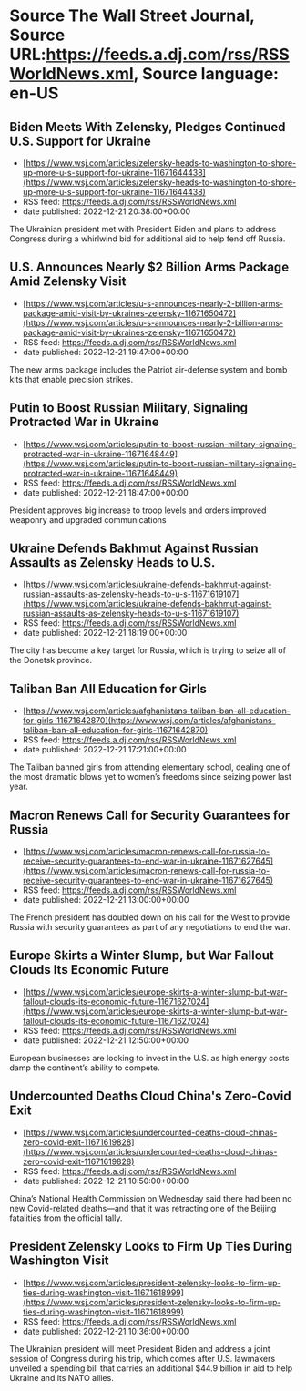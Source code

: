 # Source The Wall Street Journal, Source URL:https://feeds.a.dj.com/rss/RSSWorldNews.xml, Source language: en-US

## Biden Meets With Zelensky, Pledges Continued U.S. Support for Ukraine
 - [https://www.wsj.com/articles/zelensky-heads-to-washington-to-shore-up-more-u-s-support-for-ukraine-11671644438](https://www.wsj.com/articles/zelensky-heads-to-washington-to-shore-up-more-u-s-support-for-ukraine-11671644438)
 - RSS feed: https://feeds.a.dj.com/rss/RSSWorldNews.xml
 - date published: 2022-12-21 20:38:00+00:00

The Ukrainian president met with President Biden and plans to address Congress during a whirlwind bid for additional aid to help fend off Russia.

## U.S. Announces Nearly $2 Billion Arms Package Amid Zelensky Visit
 - [https://www.wsj.com/articles/u-s-announces-nearly-2-billion-arms-package-amid-visit-by-ukraines-zelensky-11671650472](https://www.wsj.com/articles/u-s-announces-nearly-2-billion-arms-package-amid-visit-by-ukraines-zelensky-11671650472)
 - RSS feed: https://feeds.a.dj.com/rss/RSSWorldNews.xml
 - date published: 2022-12-21 19:47:00+00:00

The new arms package includes the Patriot air-defense system and bomb kits that enable precision strikes.

## Putin to Boost Russian Military, Signaling Protracted War in Ukraine
 - [https://www.wsj.com/articles/putin-to-boost-russian-military-signaling-protracted-war-in-ukraine-11671648449](https://www.wsj.com/articles/putin-to-boost-russian-military-signaling-protracted-war-in-ukraine-11671648449)
 - RSS feed: https://feeds.a.dj.com/rss/RSSWorldNews.xml
 - date published: 2022-12-21 18:47:00+00:00

President approves big increase to troop levels and orders improved weaponry and upgraded communications

## Ukraine Defends Bakhmut Against Russian Assaults as Zelensky Heads to U.S.
 - [https://www.wsj.com/articles/ukraine-defends-bakhmut-against-russian-assaults-as-zelensky-heads-to-u-s-11671619107](https://www.wsj.com/articles/ukraine-defends-bakhmut-against-russian-assaults-as-zelensky-heads-to-u-s-11671619107)
 - RSS feed: https://feeds.a.dj.com/rss/RSSWorldNews.xml
 - date published: 2022-12-21 18:19:00+00:00

The city has become a key target for Russia, which is trying to seize all of the Donetsk province.

## Taliban Ban All Education for Girls
 - [https://www.wsj.com/articles/afghanistans-taliban-ban-all-education-for-girls-11671642870](https://www.wsj.com/articles/afghanistans-taliban-ban-all-education-for-girls-11671642870)
 - RSS feed: https://feeds.a.dj.com/rss/RSSWorldNews.xml
 - date published: 2022-12-21 17:21:00+00:00

The Taliban banned girls from attending elementary school, dealing one of the most dramatic blows yet to women’s freedoms since seizing power last year.

## Macron Renews Call for Security Guarantees for Russia
 - [https://www.wsj.com/articles/macron-renews-call-for-russia-to-receive-security-guarantees-to-end-war-in-ukraine-11671627645](https://www.wsj.com/articles/macron-renews-call-for-russia-to-receive-security-guarantees-to-end-war-in-ukraine-11671627645)
 - RSS feed: https://feeds.a.dj.com/rss/RSSWorldNews.xml
 - date published: 2022-12-21 13:00:00+00:00

The French president has doubled down on his call for the West to provide Russia with security guarantees as part of any negotiations to end the war.

## Europe Skirts a Winter Slump, but War Fallout Clouds Its Economic Future
 - [https://www.wsj.com/articles/europe-skirts-a-winter-slump-but-war-fallout-clouds-its-economic-future-11671627024](https://www.wsj.com/articles/europe-skirts-a-winter-slump-but-war-fallout-clouds-its-economic-future-11671627024)
 - RSS feed: https://feeds.a.dj.com/rss/RSSWorldNews.xml
 - date published: 2022-12-21 12:50:00+00:00

European businesses are looking to invest in the U.S. as high energy costs damp the continent’s ability to compete.

## Undercounted Deaths Cloud China's Zero-Covid Exit
 - [https://www.wsj.com/articles/undercounted-deaths-cloud-chinas-zero-covid-exit-11671619828](https://www.wsj.com/articles/undercounted-deaths-cloud-chinas-zero-covid-exit-11671619828)
 - RSS feed: https://feeds.a.dj.com/rss/RSSWorldNews.xml
 - date published: 2022-12-21 10:50:00+00:00

China’s National Health Commission on Wednesday said there had been no new Covid-related deaths—and that it was retracting one of the Beijing fatalities from the official tally.

## President Zelensky Looks to Firm Up Ties During Washington Visit
 - [https://www.wsj.com/articles/president-zelensky-looks-to-firm-up-ties-during-washington-visit-11671618999](https://www.wsj.com/articles/president-zelensky-looks-to-firm-up-ties-during-washington-visit-11671618999)
 - RSS feed: https://feeds.a.dj.com/rss/RSSWorldNews.xml
 - date published: 2022-12-21 10:36:00+00:00

The Ukrainian president will meet President Biden and address a joint session of Congress during his trip, which comes after U.S. lawmakers unveiled a spending bill that carries an additional $44.9 billion in aid to help Ukraine and its NATO allies.
